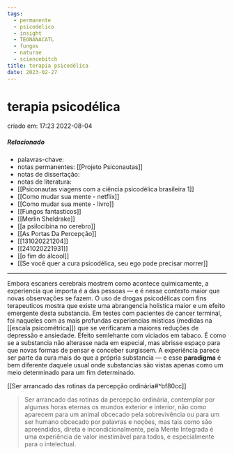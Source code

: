 ```yaml
---
tags:
  - permanente
  - psicodelico
  - insight
  - TEONANACATL
  - fungos
  - naturae
  - sciencebitch
title: terapia psicodélica
date: 2023-02-27
---
```

# terapia psicodélica
criado em: 17:23 2022-08-04

##### Relacionado
- palavras-chave: 
- notas permanentes: [[Projeto Psiconautas]] 
- notas de dissertação:
- notas de literatura: 
- [[Psiconautas viagens com a ciência psicodélica brasileira 1]]
- [[Como mudar sua mente - netflix]] 
- [[Como mudar sua mente - livro]] 
- [[Fungos fantasticos]] 
- [[Merlin Sheldrake]] 
- [[a psilocibina no cerebro]] 
- [[As Portas Da Percepção]]
-  [[131020221204]]
- [[241020221931]]
- [[o fim do álcool]]
- [[Se você quer a cura psicodélica, seu ego pode precisar morrer]]

---

Embora escaners cerebrais mostrem como acontece quimicamente, a experiencia que importa é a das pessoas — e é nesse contexto maior que novas observações se fazem. O uso de drogas psicodélicas com fins terapeuticos mostra que existe uma abrangencia holistica maior e um efeito emergente desta substancia. 
Em testes com pacientes de cancer terminal, foi naqueles com as mais profundas experiencias místicas (medidas na  [[escala psicométrica]]) que se verificaram a maiores reduções de depressão e ansiedade. Efeito semlehante com viciados em tabaco. É como se a substancia não alterasse nada em especial, mas abrisse espaço para que novas formas de pensar e conceber surgissem. A experiência parece ser parte da cura mais do que a própria substancia — e esse **paradigma** é bem diferente daquele usual onde substancias são vistas apenas como um meio determinado para um fim determinado.

[[Ser arrancado das rotinas da percepção ordinária#^bf80cc]]

>Ser arrancado das rotinas da percepção ordinária, contemplar por algumas horas eternas os mundos exterior e interior, não como aparecem para um animal obcecado pela sobrevivência ou para um ser humano obcecado por palavras e noções, mas tais como são apreendidos, direta e incondicionalmente, pela Mente Integrada é uma experiência de valor inestimável para todos, e especialmente para o intelectual.